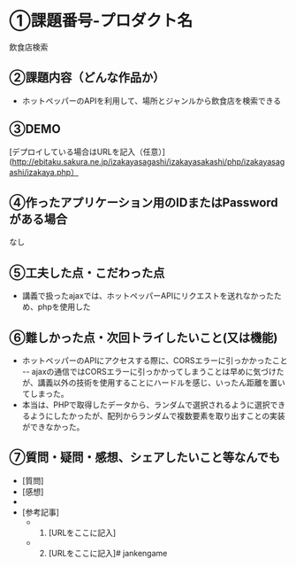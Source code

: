 # ①課題番号-プロダクト名

飲食店検索

## ②課題内容（どんな作品か）

- ホットペッパーのAPIを利用して、場所とジャンルから飲食店を検索できる

## ③DEMO

[デプロイしている場合はURLを記入（任意）](http://ebitaku.sakura.ne.jp/izakayasagashi/izakayasakashi/php/izakayasagashi/izakaya.php）

## ④作ったアプリケーション用のIDまたはPasswordがある場合

なし

## ⑤工夫した点・こだわった点

- 講義で扱ったajaxでは、ホットペッパーAPIにリクエストを送れなかったため、phpを使用した

## ⑥難しかった点・次回トライしたいこと(又は機能)

- ホットペッパーのAPIにアクセスする際に、CORSエラーに引っかかったこと
-- ajaxの通信ではCORSエラーに引っかかってしまうことは早めに気づけたが、講義以外の技術を使用することにハードルを感じ、いったん距離を置いてしまった。
- 本当は、PHPで取得したデータから、ランダムで選択されるように選択できるようにしたかったが、配列からランダムで複数要素を取り出すことの実装ができなかった。

## ⑦質問・疑問・感想、シェアしたいこと等なんでも

- [質問]
- [感想]
- 
- [参考記事]
  - 1. [URLをここに記入]
  - 2. [URLをここに記入]# jankengame
